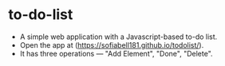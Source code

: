 # to-do-list

- A simple web application with a Javascript-based to-do list.
- Open the app at (https://sofiabell181.github.io/todolist/).
- It has three operations — "Add Element", "Done", "Delete".

